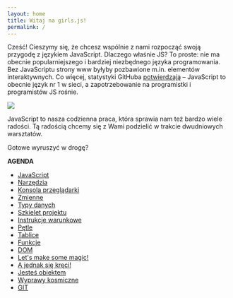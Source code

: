```yaml
---
layout: home
title: Witaj na girls.js!
permalink: /
---
```


Cześć! Cieszymy się, że chcesz wspólnie z nami rozpocząć swoją przygodę z językiem JavaScript. Dlaczego właśnie JS? To proste: nie ma obecnie popularniejszego i bardziej niezbędnego języka programowania. Bez JavaScriptu strony www byłyby pozbawione m.in. elementów interaktywnych. Co więcej, statystyki GitHuba [potwierdzają](http://githut.info/) – JavaScript to obecnie język nr 1 w sieci, a zapotrzebowanie na programistki i programistów JS rośnie.


![](../assets/kaczucha3.png)



JavaScript to nasza codzienna praca, która sprawia nam też bardzo wiele radości. Tą radością chcemy się z Wami podzielić w trakcie dwudniowych warsztatów. 

Gotowe wyruszyć w drogę?

**AGENDA**

* [JavaScript](_pages/01-javascript.md)
* [Narzędzia](_pages/02-narzedzia.md)
* [Konsola przeglądarki](_pages/03-konsola-przegladarki.md)
* [Zmienne](_pages/04-zmienne.md)
* [Typy danych](_pages/05-typy.md)
* [Szkielet projektu](_pages/06-szkielet-projektu.md)
* [Instrukcje warunkowe](_pages/07-instrukcje-warunkowe.md)
* [Pętle](_pages/08_petle.md_)
* [Tablice](_pages/09_tablice.md)
* [Funkcje](_pages/10-funkcje.md)
* [DOM](_pages/11-dom.md)
* [Let's make some magic!](_pages/12-lets-make-some-magic.md)
* [A jednak się kręci!](_pages/13-a-jednak-sie-kreci.md)
* [Jesteś obiektem](_pages/14-jestes-obiektem.md_)
* [Wyprawy kosmiczne](_pages/15-wyprawy-kosmiczne.md)
* [GIT](_pages/16-git.md)
